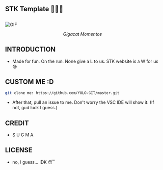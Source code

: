 ## STK Template 🤑🤑🤑

## <p align='center'>

  <img src='./img/giga-gigacat.gif' alt='GIF'>
</p>

<p align='center'>
<em>
    Gigacat Momentos
</em>
</p>

## INTRODUCTION

- Made for fun. On the run. None give a L to us. STK website is a W for us 😎

## CUSTOM ME :D

```bash
git clone me: https://github.com/YOLO-GIT/master.git
```

- After that, pull an issue to me. Don't worry the VSC IDE will show it. (If not, gud luck I guess.)

## CREDIT

- S U G M A 

## LICENSE

- no, I guess... IDK 😴
